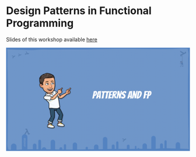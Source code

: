 # Design Patterns in Functional Programming
Slides of this workshop available [here](files/design-patterns-in-fp.pdf)

[![design-patterns-fp](img/design-patterns-in-fp.png)](files/design-patterns-in-fp.pdf)
